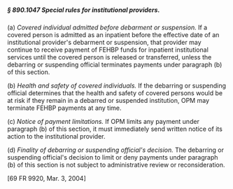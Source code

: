 ##### § 890.1047 Special rules for institutional providers. #####

(a) *Covered individual admitted before debarment or suspension.* If a covered person is admitted as an inpatient before the effective date of an institutional provider's debarment or suspension, that provider may continue to receive payment of FEHBP funds for inpatient institutional services until the covered person is released or transferred, unless the debarring or suspending official terminates payments under paragraph (b) of this section.

(b) *Health and safety of covered individuals.* If the debarring or suspending official determines that the health and safety of covered persons would be at risk if they remain in a debarred or suspended institution, OPM may terminate FEHBP payments at any time.

(c) *Notice of payment limitations.* If OPM limits any payment under paragraph (b) of this section, it must immediately send written notice of its action to the institutional provider.

(d) *Finality of debarring or suspending official's decision.* The debarring or suspending official's decision to limit or deny payments under paragraph (b) of this section is not subject to administrative review or reconsideration.

[69 FR 9920, Mar. 3, 2004]